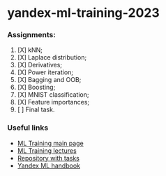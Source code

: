 # yandex-ml-training-2023

### Assignments:  
1. [X] kNN;
1. [X] Laplace distribution;
1. [X] Derivatives;
1. [X] Power iteration;
1. [X] Bagging and OOB;
1. [X] Boosting;
1. [X] MNIST classification;
1. [X] Feature importances;
1. [ ] Final task.

### Useful links
- [ML Training main page](https://yandex.ru/yaintern/training/ml-training)
- [ML Training lectures](https://www.youtube.com/playlist?list=PLXtiZNKIobF5wGW0ExSn47db1I8uYnfIC)
- [Repository with tasks](https://github.com/girafe-ai/ml-course/tree/23f_yandex_ml_trainings)
- [Yandex ML handbook](https://academy.yandex.ru/handbook/ml)